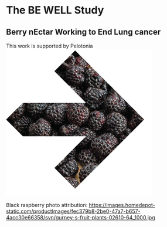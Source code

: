 # The BE WELL Study
## Berry nEctar Working to End Lung cancer

This work is supported by Pelotonia 
<img src="figures/bewell-pelotonia.png" width="400" height="400">

Black raspberry photo attribution: https://images.homedepot-static.com/productImages/fec379b8-2be0-47a7-b657-4acc30e66358/svn/gurney-s-fruit-plants-02610-64_1000.jpg 
